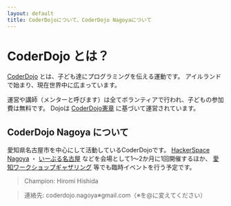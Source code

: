```yaml
---
layout: default
title: CoderDojoについて、CoderDojo Nagoyaについて
---
```


# CoderDojo とは？

[CoderDojo](http://coderdojo.com/) とは、子ども達にプログラミングを伝える運動です。
アイルランドで始まり、現在世界中に広まっています。

運営や講師（メンターと呼びます）は全てボランティアで行われ、子どもの参加費は無料です。
Dojoは [CoderDojo憲章](https://dl.dropboxusercontent.com/u/2819285/CoderDojo_Charter_JP.html) に基づいて運営されています。


## CoderDojo Nagoya について

愛知県名古屋市を中心にして活動しているCoderDojoです。
[HackerSpace Nagoya](http://hackerspace-nagoya.squarespace.com/) ・ [いーぶる名古屋](https://e-able-nagoya.jp/) などを会場として1〜2か月に1回開催するほか、
[愛知ワークショップギャザリング](http://web.sugiyama-u.ac.jp/~kamei/gathering/) 等でも臨時イベントを行う予定です。


> Champion: Hiromi Hishida

> 連絡先: coderdojo.nagoya※gmail.com（※を@に変えてください）
